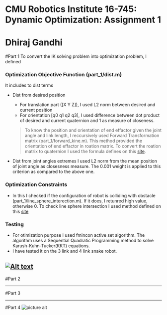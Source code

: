 # CMU Robotics Institute 16-745: Dynamic Optimization: Assignment 1 
# Dhiraj Gandhi
#Part 1
To convert the IK solving problem into optimization problem, I defined  
### Optimization Objective Function (part_1/dist.m)
It includes to dist terms
* Dist from desired position
    * For translation part ([X Y Z]), I used L2 norm between desired and current position 
    * For orientation [q0 q1 q2 q3], I used difference between dot product of desired and current quaternion and 1 as measure of closeness.

    > To know the position and orientation of end effactor given the joint angle and link length, I reccursively used Forward Transformation matrix (part_1/forward_kine.m). This method provided the orientation of end effactor in roation matrix. To convert the roation matrix to quaternion I used the formula defines on this [site](http://www.euclideanspace.com/maths/geometry/rotations/conversions/matrixToQuaternion/).       
* Dist from joint angles extremes
I used L2 norm from the mean position of joint angle as closesness measure. The 0.001 weight is applied to this criterion as compared to the above one. 


### Optimization Constraints
* In this I checked if the configuration of robot is colliding with obstacle (part_1/line_sphere_interection.m). If it does, I retunred high value, otherwise 0. To check line sphere intersection I used method defined on this [site](https://en.wikipedia.org/wiki/Line%E2%80%93sphere_intersection)


### Testing
* For otimization purpose I used fmincon active set algorithm. The algorithm uses a Sequential Quadratic Programming method to solve Karush-Kuhn-Tucker(KKT) equations.
* I have tested it on the 3 link and 4 link snake robot.

[![Alt text](https://img.youtube.com/vi/V6zTDjGVavY/0.jpg)](https://www.youtube.com/watch?v=V6zTDjGVavY/) 
----

#Part 2

----
#Part 3

----
#Part 4
![picture alt](http://www.brightlightpictures.com/assets/images/portfolio/thethaw_header.jpg "Title is optional")

